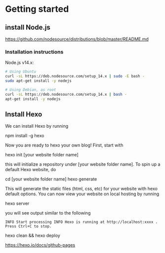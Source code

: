 # Getting started

## install Node.js
https://github.com/nodesource/distributions/blob/master/README.md
### Installation instructions
Node.js v14.x:
```bash
# Using Ubuntu
curl -sL https://deb.nodesource.com/setup_14.x | sudo -E bash -
sudo apt-get install -y nodejs

# Using Debian, as root
curl -sL https://deb.nodesource.com/setup_14.x | bash -
apt-get install -y nodejs
```

## Install Hexo
We can install Hexo  by running

npm install -g hexo

Now you are ready to hexo your own blog! First, start with

hexo init [your website folder name]

this will initialize a repository under [your website folder name]. To spin up a default Hexo website, do

cd [your website folder name]
hexo generate

This will generate the static files (html, css, etc) for your website with hexo default options. You can now view your website on local hosting by running

hexo server

you will see output similar to the following

    INFO Start processing INFO Hexo is running at http://localhost:xxxx . Press Ctrl+C to stop.


hexo clean && hexo deploy

https://hexo.io/docs/github-pages
